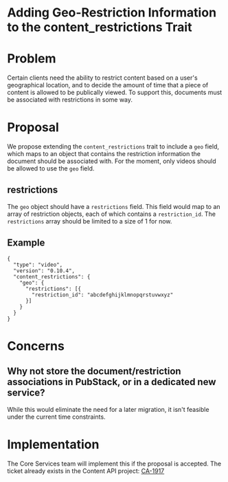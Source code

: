 # Adding Geo-Restriction Information to the content_restrictions Trait

# Problem

Certain clients need the ability to restrict content based on a user's geographical location, and to decide the amount of time that a piece of content is allowed to be publically viewed. To support this, documents must be associated with restrictions in some way.

# Proposal

We propose extending the `content_restrictions` trait to include a `geo` field, which maps to an object that contains the restriction information the document should be associated with. For the moment, only videos should be allowed to use the `geo` field.

## restrictions

The `geo` object should have a `restrictions` field. This field would map to an array of restriction objects, each of which contains a `restriction_id`. The `restrictions` array should be limited to a size of 1 for now.

## Example
```
{
  "type": "video",
  "version": "0.10.4",
  "content_restrictions": {
    "geo": {
      "restrictions": [{
        "restriction_id": "abcdefghijklmnopqrstuvwxyz"
      }]
    }
  }
}
```

# Concerns

## Why not store the document/restriction associations in PubStack, or in a dedicated new service?

While this would eliminate the need for a later migration, it isn't feasible under the current time constraints.

# Implementation

The Core Services team will implement this if the proposal is accepted. The ticket already exists in the Content API project: [CA-1917](https://arcpublishing.atlassian.net/browse/CA-1917)

